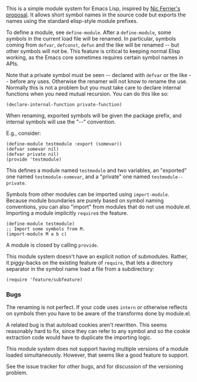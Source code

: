 This is a simple module system for Emacs Lisp, inspired by [Nic
Ferrier's proposal](https://lists.gnu.org/archive/html/emacs-devel/2013-07/msg00738.html).  It allows short symbol
names in the source code but exports the names using the standard
elisp-style module prefixes.

To define a module, see `define-module`.  After a `define-module`,
some symbols in the current load file will be renamed.  In
particular, symbols coming from `defvar`, `defconst`, `defun` and
the like will be renamed -- but other symbols will not be.  This
feature is critical to keeping normal Elisp working, as the Emacs
core sometimes requires certain symbol names in APIs.

Note that a private symbol must be seen -- declared with `defvar` or
the like -- before any uses.  Otherwise the renamer will not know to
rename the use.  Normally this is not a problem but you must take care
to declare internal functions when you need mutual recursion.  You can
do this like so:

```elisp
(declare-internal-function private-function)
```

When renaming, exported symbols will be given the package prefix, and
internal symbols will use the "--" convention.

E.g., consider:

```elisp
(define-module testmodule :export (somevar))
(defvar somevar nil)
(defvar private nil)
(provide 'testmodule)
```

This defines a module named `testmodule` and two variables, an
"exported" one named `testmodule-somevar`, and a "private" one named
`testmodule--private`.

Symbols from other modules can be imported using `import-module`.
Because module boundaries are purely based on symbol naming
conventions, you can also "import" from modules that do not use
module.el.  Importing a module implicitly `require`s the feature.

```elisp
(define-module testmodule)
;; Import some symbols from M.
(import-module M a b c)
```

A module is closed by calling `provide`.

This module system doesn't have an explicit notion of submodules.
Rather, it piggy-backs on the existing feature of `require`, that lets
a directory separator in the symbol name load a file from a
subdirectory:

```elisp
(require 'feature/subfeature)
```

### Bugs

The renaming is not perfect.  If your code uses `intern` or otherwise
reflects on symbols then you have to be aware of the transforms done
by module.el.

A related bug is that autoload cookies aren't rewritten.  This seems
reasonably hard to fix, since they can refer to any symbol and so the
cookie extraction code would have to duplicate the importing logic.

This module system does not support having multiple versions of a
module loaded simultaneously.  However, that seems like a good feature
to support.

See the issue tracker for other bugs, and for discussion of the
versioning problem.

